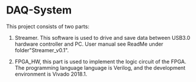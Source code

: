 # DAQ-System

This project consists of two parts:

1. Streamer. This software is used to drive and save data between USB3.0 hardware controller and PC.
User manual see ReadMe under folder"Streamer_v0.1".

2. FPGA_HW, this part is used to implement the logic circuit of the FPGA. 
The programming language  language is Verilog, and the development environment is Vivado 2018.1.
